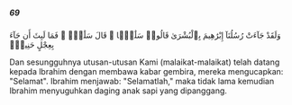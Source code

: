 ##### 69

<span class="ayah">وَلَقَدْ جَآءَتْ رُسُلُنَآ إِبْرَٰهِيمَ بِٱلْبُشْرَىٰ قَالُوا۟ سَلَٰمًۭا ۖ قَالَ سَلَٰمٌۭ ۖ فَمَا لَبِثَ أَن جَآءَ بِعِجْلٍ حَنِيذٍۢ</span>

<span class="ayah_translation">Dan sesungguhnya utusan-utusan Kami (malaikat-malaikat) telah datang kepada lbrahim dengan membawa kabar gembira, mereka mengucapkan: "Selamat". Ibrahim menjawab: "Selamatlah," maka tidak lama kemudian Ibrahim menyuguhkan daging anak sapi yang dipanggang.</span>
